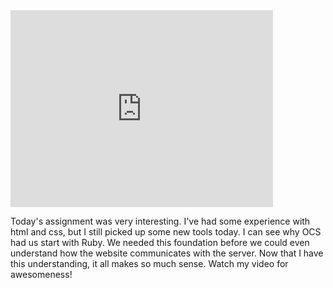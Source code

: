 <iframe width="420" height="315" src="http://youtu.be/1cI_m4fs9Bo" frameborder="0" allowfullscreen></iframe>

Today's assignment was very interesting. I've had some experience with html and css, but I still picked up some new tools today. I can see why OCS had us start with Ruby. We needed this foundation before we could even understand how the website communicates with the server. Now that I have this understanding, it all makes so much sense. Watch my video for awesomeness!